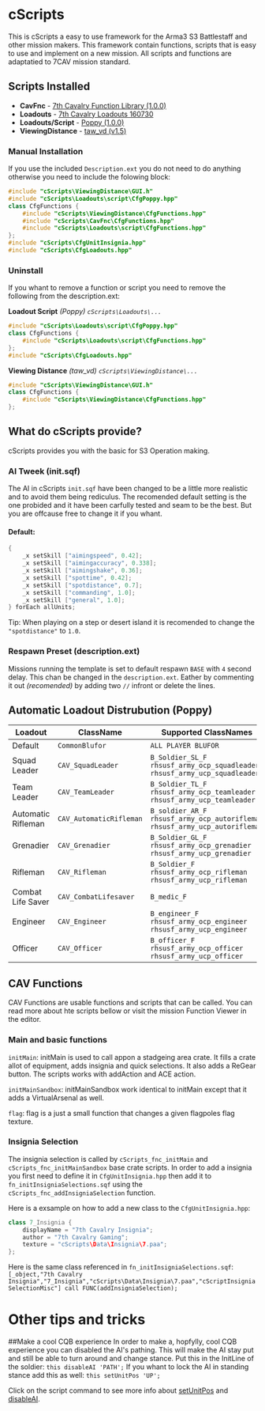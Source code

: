 # cScripts
This is cScripts a easy to use framework for the Arma3 S3 Battlestaff and other mission makers. This framework contain functions, scripts that is easy to use and implement on a new mission. All scripts and functions are adaptatied to 7CAV mission standard.

## Scripts Installed
- **CavFnc**                    -   <a href="https://7cav.us/">7th Cavalry Function Library (1.0.0)</a>
- **Loadouts**                  -   <a href="https://7cav.us/">7th Cavalry Loadouts 160730</a>
- **Loadouts/Script**           -   <a href="https://github.com/BaerMitUmlaut/Poppy">Poppy (1.0.0)</a>
- **ViewingDistance**           -   <a href="http://www.armaholic.com/page.php?id=19751">taw_vd (v1.5)</a>

### Manual Installation
If you use the included `Description.ext` you do not need to do anything otherwise you need to include the folowing block:
``` c++
#include "cScripts\ViewingDistance\GUI.h"
#include "cScripts\Loadouts\script\CfgPoppy.hpp"
class CfgFunctions {
    #include "cScripts\ViewingDistance\CfgFunctions.hpp"
    #include "cScripts\CavFnc\CfgFunctions.hpp"
    #include "cScripts\Loadouts\script\CfgFunctions.hpp"
};
#include "cScripts\CfgUnitInsignia.hpp"
#include "cScripts\CfgLoadouts.hpp"
```

### Uninstall
If you whant to remove a function or script you need to remove the following from the description.ext:

**Loadout Script** *(Poppy) `cScripts\Loadouts\...`*
``` c++
#include "cScripts\Loadouts\script\CfgPoppy.hpp"
class CfgFunctions {
    #include "cScripts\Loadouts\script\CfgFunctions.hpp"
};
#include "cScripts\CfgLoadouts.hpp"
```

**Viewing Distance** *(taw_vd) `cScripts\ViewingDistance\...`*
``` c++
#include "cScripts\ViewingDistance\GUI.h"
class CfgFunctions {
    #include "cScripts\ViewingDistance\CfgFunctions.hpp"
};
```
## What do cScripts provide?
cScripts provides you with the basic for S3 Operation making.

### AI Tweek (init.sqf)
The AI in cScripts `init.sqf` have been changed to be a little more realistic and to avoid them being rediculus. The recomended default setting is the one probided and it have been carfully tested and seam to be the best. But you are offcause free to change it if you whant.

#### Default:
``` c++
{
    _x setSkill ["aimingspeed", 0.42];
    _x setSkill ["aimingaccuracy", 0.338];
    _x setSkill ["aimingshake", 0.36];
    _x setSkill ["spottime", 0.42];
    _x setSkill ["spotdistance", 0.7];
    _x setSkill ["commanding", 1.0];
    _x setSkill ["general", 1.0];
} forEach allUnits;
```
Tip:
When playing on a step or desert island it is recomended to change the `"spotdistance"` to `1.0`.

### Respawn Preset (description.ext)
Missions running the template is set to default respawn `BASE` with `4` second delay. This chan be changed in the `description.ext`. Eather by commenting it out *(recomended)* by adding two `//` infront or delete the lines.

## Automatic Loadout Distrubution (Poppy)

| Loadout             | ClassName               | Supported ClassNames                                                              |
|---------------------|-------------------------|-----------------------------------------------------------------------------------|
| Default             | `CommonBlufor`          | `ALL PLAYER BLUFOR`                                                               |
| Squad Leader        | `CAV_SquadLeader`       | `B_Soldier_SL_F` `rhsusf_army_ocp_squadleader` `rhsusf_army_ucp_squadleader`      |
| Team Leader         | `CAV_TeamLeader`        | `B_Soldier_TL_F` `rhsusf_army_ocp_teamleader` `rhsusf_army_ucp_teamleader`        |
| Automatic Rifleman  | `CAV_AutomaticRifleman` | `B_soldier_AR_F` `rhsusf_army_ocp_autorifleman` `rhsusf_army_ucp_autorifleman`    |
| Grenadier           | `CAV_Grenadier`         | `B_Soldier_GL_F` `rhsusf_army_ocp_grenadier` `rhsusf_army_ucp_grenadier`          |
| Rifleman            | `CAV_Rifleman`          | `B_Soldier_F` `rhsusf_army_ocp_rifleman` `rhsusf_army_ucp_rifleman`               |
| Combat Life Saver   | `CAV_CombatLifesaver`   | `B_medic_F`                                                                       |
| Engineer            | `CAV_Engineer`          | `B_engineer_F` `rhsusf_army_ocp_engineer` `rhsusf_army_ucp_engineer`              |
| Officer             | `CAV_Officer`           | `B_officer_F` `rhsusf_army_ocp_officer` `rhsusf_army_ucp_officer`                 |

## CAV Functions
CAV Functions are usable functions and scripts that can be called. You can read more about hte scripts bellow or visit the mission Function Viewer in the editor.

### Main and basic functions
`initMain`: initMain is used to call appon a stadgeing area crate. It fills a crate allot of equipment, adds insignia and quick selections. It also adds a ReGear button. The scripts works with addAction and ACE action.

`initMainSandbox`: initMainSandbox work identical to initMain except that it adds a VirtualArsenal as well.

`flag`: flag is a just a small function that changes a given flagpoles flag texture.

### Insignia Selection
The insignia selection is called by `cScripts_fnc_initMain` and `cScripts_fnc_initMainSandbox` base crate scripts. In order to add a insignia you first need to define it in `CfgUnitInsignia.hpp` then add it to `fn_initInsigniaSelections.sqf` using the `cScripts_fnc_addInsigniaSelection` function.

Here is a exsample on how to add a new class to the `CfgUnitInsignia.hpp`:
``` c++
class 7_Insignia {
    displayName = "7th Cavalry Insignia";
    author = "7th Cavalry Gaming";
    texture = "cScripts\Data\Insignia\7.paa";
};
```
Here is the same class referenced in `fn_initInsigniaSelections.sqf`:
```[_object,"7th Cavalry Insignia","7_Insignia","cScripts\Data\Insignia\7.paa","cScriptInsigniaSelectionMisc"] call FUNC(addInsigniaSelection);```

# Other tips and tricks
##Make a cool CQB experience
In order to make a, hopfylly, cool CQB experience you can disabled the AI's pathing. This will make the AI stay put and still be able to turn around and change stance.
Put this in the InitLine of the soldier: `this disableAI 'PATH';`
If you whant to lock the AI in standing stance add this as well: `this setUnitPos 'UP';`

Click on the script command to see more info about [setUnitPos](https://community.bistudio.com/wiki/setUnitPos) and [disableAI](https://community.bistudio.com/wiki/disableAI).

